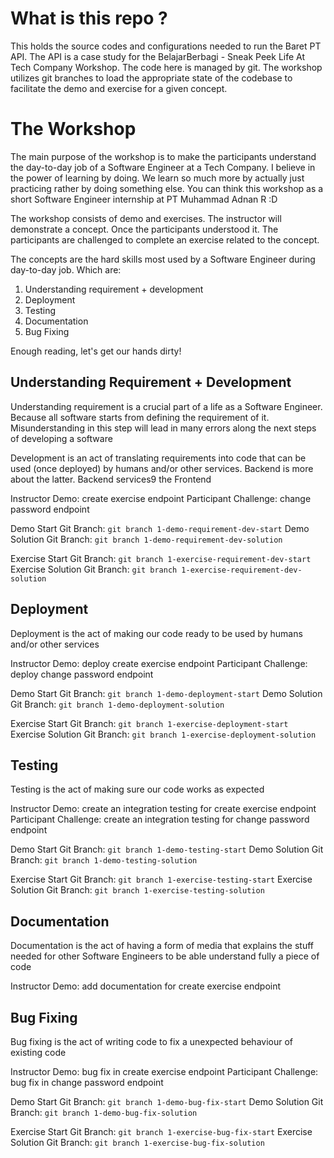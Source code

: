 # What is this repo ?

This holds the source codes and configurations needed to run the Baret PT API. The API is a case study for the BelajarBerbagi - Sneak Peek Life At Tech Company Workshop. The code here is managed by git. The workshop utilizes git branches to load the appropriate state of the codebase to facilitate the demo and exercise for a given concept.

# The Workshop

The main purpose of the workshop is to make the participants understand the day-to-day job of a Software Engineer at a Tech Company. I believe in the power of learning by doing. We learn so much more by actually just practicing rather by doing something else. You can think this workshop as a short Software Engineer internship at PT Muhammad Adnan R :D

The workshop consists of demo and exercises. The instructor will demonstrate a concept. Once the participants understood it. The participants are challenged to complete an exercise related to the concept.

The concepts are the hard skills most used by a Software Engineer during day-to-day job. Which are:

1. Understanding requirement + development
2. Deployment
3. Testing
4. Documentation
5. Bug Fixing

Enough reading, let's get our hands dirty!

## Understanding Requirement + Development

Understanding requirement is a crucial part of a life as a Software Engineer. Because all software starts from defining the requirement of it. Misunderstanding in this step will lead in many errors along the next steps of developing a software

Development is an act of translating requirements into code that can be used (once deployed) by humans and/or other services. Backend is more about the latter. Backend services9 the Frontend

Instructor Demo: create exercise endpoint
Participant Challenge: change password endpoint

Demo Start Git Branch:
`git branch 1-demo-requirement-dev-start`
Demo Solution Git Branch:
`git branch 1-demo-requirement-dev-solution`

Exercise Start Git Branch:
`git branch 1-exercise-requirement-dev-start`
Exercise Solution Git Branch:
`git branch 1-exercise-requirement-dev-solution`

## Deployment

Deployment is the act of making our code ready to be used by humans and/or other services

Instructor Demo: deploy create exercise endpoint
Participant Challenge: deploy change password endpoint

Demo Start Git Branch:
`git branch 1-demo-deployment-start`
Demo Solution Git Branch:
`git branch 1-demo-deployment-solution`

Exercise Start Git Branch:
`git branch 1-exercise-deployment-start`
Exercise Solution Git Branch:
`git branch 1-exercise-deployment-solution`

## Testing

Testing is the act of making sure our code works as expected

Instructor Demo: create an integration testing for create exercise endpoint
Participant Challenge: create an integration testing for change password endpoint

Demo Start Git Branch:
`git branch 1-demo-testing-start`
Demo Solution Git Branch:
`git branch 1-demo-testing-solution`

Exercise Start Git Branch:
`git branch 1-exercise-testing-start`
Exercise Solution Git Branch:
`git branch 1-exercise-testing-solution`

## Documentation

Documentation is the act of having a form of media that explains the stuff needed for other Software Engineers to be able understand fully a piece of code

Instructor Demo: add documentation for create exercise endpoint

## Bug Fixing

Bug fixing is the act of writing code to fix a unexpected behaviour of existing code

Instructor Demo: bug fix in create exercise endpoint
Participant Challenge: bug fix in change password endpoint

Demo Start Git Branch:
`git branch 1-demo-bug-fix-start`
Demo Solution Git Branch:
`git branch 1-demo-bug-fix-solution`

Exercise Start Git Branch:
`git branch 1-exercise-bug-fix-start`
Exercise Solution Git Branch:
`git branch 1-exercise-bug-fix-solution`
